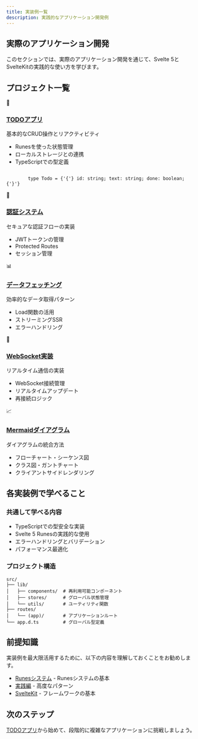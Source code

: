 ```yaml
---
title: 実装例一覧
description: 実践的なアプリケーション開発例
---
```


<script>
  import { base } from '$app/paths';
</script>

## 実際のアプリケーション開発

このセクションでは、実際のアプリケーション開発を通じて、Svelte 5とSvelteKitの実践的な使い方を学びます。

## プロジェクト一覧

<div class="grid grid-cols-1 md:grid-cols-2 gap-4 my-8">
  <div class="p-4 border border-gray-2 dark:border-gray-7 rounded-lg shadow-md hover:shadow-lg hover:border-pink-400 dark:hover:border-pink-400 transition-all group">
    <div class="text-3xl mb-2">📝</div>
    <h3 class="font-bold text-lg mb-2">
      <a href="{base}/examples/todo-app/" class="text-pink-600 dark:text-pink-400 hover:text-pink-700 dark:hover:text-pink-300 underline decoration-pink-300 dark:decoration-pink-600 decoration-2 underline-offset-2 transition-colors">
        TODOアプリ
      </a>
    </h3>
    <p class="text-sm mb-3">基本的なCRUD操作とリアクティビティ</p>
    <ul class="text-sm text-gray-6 dark:text-gray-4 space-y-1">
      <li>Runesを使った状態管理</li>
      <li>ローカルストレージとの連携</li>
      <li>TypeScriptでの型定義</li>
    </ul>
    <div class="mt-3 p-2 bg-gray-1 dark:bg-gray-8 rounded">
      <code class="text-xs">
        type Todo = {'{'} id: string; text: string; done: boolean; {'}'}
      </code>
    </div>
  </div>
  
  <div class="p-4 border border-gray-2 dark:border-gray-7 rounded-lg shadow-md hover:shadow-lg hover:border-pink-400 dark:hover:border-pink-400 transition-all group">
    <div class="text-3xl mb-2">🔐</div>
    <h3 class="font-bold text-lg mb-2">
      <a href="{base}/examples/auth-system/" class="text-pink-600 dark:text-pink-400 hover:text-pink-700 dark:hover:text-pink-300 underline decoration-pink-300 dark:decoration-pink-600 decoration-2 underline-offset-2 transition-colors">
        認証システム
      </a>
    </h3>
    <p class="text-sm mb-3">セキュアな認証フローの実装</p>
    <ul class="text-sm text-gray-6 dark:text-gray-4 space-y-1">
      <li>JWTトークンの管理</li>
      <li>Protected Routes</li>
      <li>セッション管理</li>
    </ul>
  </div>
  
  <div class="p-4 border border-gray-2 dark:border-gray-7 rounded-lg shadow-md hover:shadow-lg hover:border-pink-400 dark:hover:border-pink-400 transition-all group">
    <div class="text-3xl mb-2">📊</div>
    <h3 class="font-bold text-lg mb-2">
      <a href="{base}/examples/data-fetching/" class="text-pink-600 dark:text-pink-400 hover:text-pink-700 dark:hover:text-pink-300 underline decoration-pink-300 dark:decoration-pink-600 decoration-2 underline-offset-2 transition-colors">
        データフェッチング
      </a>
    </h3>
    <p class="text-sm mb-3">効率的なデータ取得パターン</p>
    <ul class="text-sm text-gray-6 dark:text-gray-4 space-y-1">
      <li>Load関数の活用</li>
      <li>ストリーミングSSR</li>
      <li>エラーハンドリング</li>
    </ul>
  </div>
  
  <div class="p-4 border border-gray-2 dark:border-gray-7 rounded-lg shadow-md hover:shadow-lg hover:border-pink-400 dark:hover:border-pink-400 transition-all group">
    <div class="text-3xl mb-2">🔌</div>
    <h3 class="font-bold text-lg mb-2">
      <a href="{base}/examples/websocket/" class="text-pink-600 dark:text-pink-400 hover:text-pink-700 dark:hover:text-pink-300 underline decoration-pink-300 dark:decoration-pink-600 decoration-2 underline-offset-2 transition-colors">
        WebSocket実装
      </a>
    </h3>
    <p class="text-sm mb-3">リアルタイム通信の実装</p>
    <ul class="text-sm text-gray-6 dark:text-gray-4 space-y-1">
      <li>WebSocket接続管理</li>
      <li>リアルタイムアップデート</li>
      <li>再接続ロジック</li>
    </ul>
  </div>
  
  <div class="p-4 border border-gray-2 dark:border-gray-7 rounded-lg shadow-md hover:shadow-lg hover:border-pink-400 dark:hover:border-pink-400 transition-all group">
    <div class="text-3xl mb-2">📈</div>
    <h3 class="font-bold text-lg mb-2">
      <a href="{base}/examples/mermaid-demo/" class="text-pink-600 dark:text-pink-400 hover:text-pink-700 dark:hover:text-pink-300 underline decoration-pink-300 dark:decoration-pink-600 decoration-2 underline-offset-2 transition-colors">
        Mermaidダイアグラム
      </a>
    </h3>
    <p class="text-sm mb-3">ダイアグラムの統合方法</p>
    <ul class="text-sm text-gray-6 dark:text-gray-4 space-y-1">
      <li>フローチャート・シーケンス図</li>
      <li>クラス図・ガントチャート</li>
      <li>クライアントサイドレンダリング</li>
    </ul>
  </div>
</div>

## 各実装例で学べること

### 共通して学べる内容

- TypeScriptでの型安全な実装
- Svelte 5 Runesの実践的な使用
- エラーハンドリングとバリデーション
- パフォーマンス最適化

### プロジェクト構造

```
src/
├── lib/
│   ├── components/  # 再利用可能コンポーネント
│   ├── stores/      # グローバル状態管理
│   └── utils/       # ユーティリティ関数
├── routes/
│   └── (app)/       # アプリケーションルート
└── app.d.ts         # グローバル型定義
```

## 前提知識

実装例を最大限活用するために、以下の内容を理解しておくことをお勧めします。

- <a href="{base}/runes/" class="text-pink-600 dark:text-pink-400 hover:text-pink-700 dark:hover:text-pink-300 underline decoration-pink-300 dark:decoration-pink-600 decoration-2 underline-offset-2 transition-colors">Runesシステム</a> - Runesシステムの基本
- <a href="{base}/advanced/" class="text-pink-600 dark:text-pink-400 hover:text-pink-700 dark:hover:text-pink-300 underline decoration-pink-300 dark:decoration-pink-600 decoration-2 underline-offset-2 transition-colors">実践編</a> - 高度なパターン
- <a href="{base}/sveltekit/" class="text-pink-600 dark:text-pink-400 hover:text-pink-700 dark:hover:text-pink-300 underline decoration-pink-300 dark:decoration-pink-600 decoration-2 underline-offset-2 transition-colors">SvelteKit</a> - フレームワークの基本

## 次のステップ

<a href="{base}/examples/todo-app/" class="text-pink-600 dark:text-pink-400 hover:text-pink-700 dark:hover:text-pink-300 underline decoration-pink-300 dark:decoration-pink-600 decoration-2 underline-offset-2 transition-colors">TODOアプリ</a>から始めて、段階的に複雑なアプリケーションに挑戦しましょう。